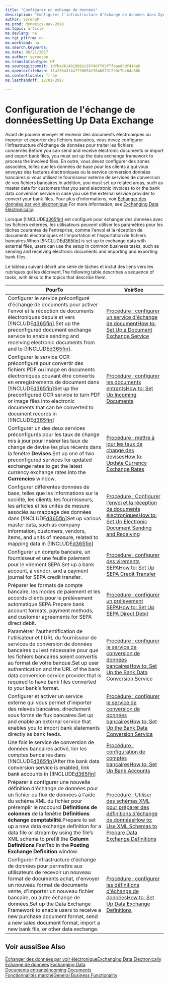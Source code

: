 ```yaml
---
title: "Configurer un échange de données"
description: "Configurer l'infrastructure d'échange de données dans Dynamics NAV"
author: SorenGP
ms.prod: dynamics-nav-2018
ms.topic: article
ms.devlang: na
ms.tgt_pltfrm: na
ms.workload: na
ms.search.keywords: 
ms.date: 08/21/2017
ms.author: sgroespe
ms.translationtype: HT
ms.sourcegitcommit: 1dfba8b14019991c95f40ffd5f7fbaed5df414eb
ms.openlocfilehash: 11a23643f4a7f3005b2384b673f220c7bc64e80b
ms.contentlocale: fr-be
ms.lasthandoff: 12/01/2017

---
```

# <a name="setting-up-data-exchange"></a><span data-ttu-id="2c734-103">Configuration de l'échange de données</span><span class="sxs-lookup"><span data-stu-id="2c734-103">Setting Up Data Exchange</span></span>
<span data-ttu-id="2c734-104">Avant de pouvoir envoyer et recevoir des documents électroniques ou importer et exporter des fichiers bancaires, vous devez configurer l'infrastructure d'échange de données pour traiter les fichiers concernés.</span><span class="sxs-lookup"><span data-stu-id="2c734-104">Before you can send and receive electronic documents or import and export bank files, you must set up the data exchange framework to process the involved files.</span></span> <span data-ttu-id="2c734-105">En outre, vous devez configurer des zones associées, telles que les données de base pour les clients à qui vous envoyez des factures électroniques ou le service conversion données bancaires si vous utilisez le fournisseur externe de services de conversion de vos fichiers bancaires.</span><span class="sxs-lookup"><span data-stu-id="2c734-105">In addition, you must set up related areas, such as master data for customers that you send electronic invoices to or the bank data conversion service in case you use the external service provider to convert your bank files.</span></span> <span data-ttu-id="2c734-106">Pour plus d'informations, voir [Échanger des données par voir électronique](across-data-exchange.md).</span><span class="sxs-lookup"><span data-stu-id="2c734-106">For more information, see [Exchanging Data Electronically](across-data-exchange.md).</span></span>  

 <span data-ttu-id="2c734-107">Lorsque [!INCLUDE[d365fin](includes/d365fin_md.md)] est configuré pour échanger des données avec les fichiers externes, les utilisateurs peuvent utiliser les paramètres pour les tâches courantes de l'entreprise, comme l'envoi et la réception de documents électroniques et l'importation et l'exportation de fichiers bancaires.</span><span class="sxs-lookup"><span data-stu-id="2c734-107">When [!INCLUDE[d365fin](includes/d365fin_md.md)] is set up to exchange data with external files, users can use the setup in common business tasks, such as sending and receiving electronic documents and importing and exporting bank files.</span></span>  

 <span data-ttu-id="2c734-108">Le tableau suivant décrit une série de tâches et inclut des liens vers les rubriques qui les décrivent.</span><span class="sxs-lookup"><span data-stu-id="2c734-108">The following table describes a sequence of tasks, with links to the topics that describe them.</span></span>  

|<span data-ttu-id="2c734-109">**Pour**</span><span class="sxs-lookup"><span data-stu-id="2c734-109">**To**</span></span>|<span data-ttu-id="2c734-110">**Voir**</span><span class="sxs-lookup"><span data-stu-id="2c734-110">**See**</span></span>|  
|------------|-------------|  
|<span data-ttu-id="2c734-111">Configurer le service préconfiguré d'échange de documents pour activer l'envoi et la réception de documents électroniques depuis et vers [!INCLUDE[d365fin](includes/d365fin_md.md)].</span><span class="sxs-lookup"><span data-stu-id="2c734-111">Set up the preconfigured document exchange service to enable sending and receiving electronic documents from and to [!INCLUDE[d365fin](includes/d365fin_md.md)].</span></span>|[<span data-ttu-id="2c734-112">Procédure : configurer un service d'échange de document</span><span class="sxs-lookup"><span data-stu-id="2c734-112">How to: Set Up a Document Exchange Service</span></span>](across-how-to-set-up-a-document-exchange-service.md)|  
|<span data-ttu-id="2c734-113">Configurer le service OCR préconfiguré pour convertir des fichiers PDF ou image en documents électroniques pouvant être convertis en enregistrements de document dans [!INCLUDE[d365fin](includes/d365fin_md.md)]</span><span class="sxs-lookup"><span data-stu-id="2c734-113">Set up the preconfigured OCR service to turn PDF or image files into electronic documents that can be converted to document records in [!INCLUDE[d365fin](includes/d365fin_md.md)]</span></span>|[<span data-ttu-id="2c734-114">Procédure : configurer les documents entrants</span><span class="sxs-lookup"><span data-stu-id="2c734-114">How to: Set Up Incoming Documents</span></span>](across-how-setup-income-documents.md)|  
|<span data-ttu-id="2c734-115">Configurer un des deux services préconfigurés pour les taux de change mis à jour pour insérer les taux de change de devise les plus récents dans la fenêtre **Devises**.</span><span class="sxs-lookup"><span data-stu-id="2c734-115">Set up one of two preconfigured services for updated exchange rates to get the latest currency exchange rates into the **Currencies** window.</span></span>|[<span data-ttu-id="2c734-116">Procédure : mettre à jour les taux de change des devises</span><span class="sxs-lookup"><span data-stu-id="2c734-116">How to: Update Currency Exchange Rates</span></span>](finance-how-update-currencies.md)|  
|<span data-ttu-id="2c734-117">Configurer différentes données de base, telles que les informations sur la société, les clients, les fournisseurs, les articles et les unités de mesure associés au mappage des données dans [!INCLUDE[d365fin](includes/d365fin_md.md)]</span><span class="sxs-lookup"><span data-stu-id="2c734-117">Set up various master data, such as company information, customers, vendors, items, and units of measure, related to mapping data in [!INCLUDE[d365fin](includes/d365fin_md.md)]</span></span>|[<span data-ttu-id="2c734-118">Procédure : Configurer l'envoi et la réception de documents électroniques</span><span class="sxs-lookup"><span data-stu-id="2c734-118">How to: Set Up Electronic Document Sending and Receiving</span></span>](across-how-to-set-up-electronic-document-sending-and-receiving.md)|  
|<span data-ttu-id="2c734-119">Configurer un compte bancaire, un fournisseur et une feuille paiement pour le virement SEPA.</span><span class="sxs-lookup"><span data-stu-id="2c734-119">Set up a bank account, a vendor, and a payment journal for SEPA credit transfer.</span></span>|[<span data-ttu-id="2c734-120">Procédure : configurer des virements SEPA</span><span class="sxs-lookup"><span data-stu-id="2c734-120">How to: Set Up SEPA Credit Transfer</span></span>](finance-how-to-set-up-sepa-credit-transfer.md)|  
|<span data-ttu-id="2c734-121">Préparer les formats de compte bancaire, les modes de paiement et les accords clients pour le prélèvement automatique SEPA.</span><span class="sxs-lookup"><span data-stu-id="2c734-121">Prepare bank account formats, payment methods, and customer agreements for SEPA direct debit.</span></span>|[<span data-ttu-id="2c734-122">Procédure : configurer un prélèvement SEPA</span><span class="sxs-lookup"><span data-stu-id="2c734-122">How to: Set Up SEPA Direct Debit</span></span>](finance-how-to-set-up-sepa-direct-debit.md)|  
|<span data-ttu-id="2c734-123">Paramétrer l'authentification de l'utilisateur et l'URL du fournisseur de services de conversion de données bancaires qui est nécessaire pour que les fichiers bancaires soient convertis au format de votre banque.</span><span class="sxs-lookup"><span data-stu-id="2c734-123">Set up user authentication and the URL of the bank data conversion service provider that is required to have bank files converted to your bank’s format.</span></span>|[<span data-ttu-id="2c734-124">Procédure : configurer le service de conversion de données bancaires</span><span class="sxs-lookup"><span data-stu-id="2c734-124">How to: Set Up the Bank Data Conversion Service</span></span>](bank-how-setup-bank-data-conversion-service.md)|  
|<span data-ttu-id="2c734-125">Configurer et activer un service externe qui vous permet d'importer des relevés bancaires, directement sous forme de flux bancaires.</span><span class="sxs-lookup"><span data-stu-id="2c734-125">Set up and enable an external service that enables you to import bank statements directly as bank feeds.</span></span>|[<span data-ttu-id="2c734-126">Procédure : configurer le service de conversion de données bancaires</span><span class="sxs-lookup"><span data-stu-id="2c734-126">How to: Set Up the Bank Data Conversion Service</span></span>](bank-how-setup-bank-data-conversion-service.md)|  
|<span data-ttu-id="2c734-127">Une fois le service de conversion de données bancaires activé, lier les comptes bancaires dans [!INCLUDE[d365fin](includes/d365fin_md.md)]</span><span class="sxs-lookup"><span data-stu-id="2c734-127">After the bank data conversion service is enabled, link bank accounts in [!INCLUDE[d365fin](includes/d365fin_md.md)]</span></span>|[<span data-ttu-id="2c734-128">Procédure : configuration de comptes bancaires</span><span class="sxs-lookup"><span data-stu-id="2c734-128">How to: Set Up Bank Accounts</span></span>](bank-how-setup-bank-accounts.md)|  
|<span data-ttu-id="2c734-129">Préparer à configurer une nouvelle définition d'échange de données pour un fichier ou flux de données à l'aide du schéma XML du fichier pour préremplir le raccourci **Définitions de colonnes** de la fenêtre **Définitions échange comptabilité**.</span><span class="sxs-lookup"><span data-stu-id="2c734-129">Prepare to set up a new data exchange definition for a data file or stream by using the file’s XML schema to prefill the **Column Definitions** FastTab in the **Posting Exchange Definition** window.</span></span>|[<span data-ttu-id="2c734-130">Procédure : Utiliser des schémas XML pour préparer des définitions d'échange de données</span><span class="sxs-lookup"><span data-stu-id="2c734-130">How to: Use XML Schemas to Prepare Data Exchange Definitions</span></span>](across-how-to-use-xml-schemas-to-prepare-data-exchange-definitions.md)|  
|<span data-ttu-id="2c734-131">Configurer l'infrastructure d'échange de données pour permettre aux utilisateurs de recevoir un nouveau format de documents achat, d'envoyer un nouveau format de documents vente, d'importer un nouveau fichier bancaire, ou autre échange de données.</span><span class="sxs-lookup"><span data-stu-id="2c734-131">Set up the Data Exchange Framework to enable users to receive a new purchase document format, send a new sales document format, import a new bank file, or other data exchange.</span></span>|[<span data-ttu-id="2c734-132">Procédure : configurer les définitions d'échange de données</span><span class="sxs-lookup"><span data-stu-id="2c734-132">How to: Set Up Data Exchange Definitions</span></span>](across-how-to-set-up-data-exchange-definitions.md)|  

## <a name="see-also"></a><span data-ttu-id="2c734-133">Voir aussi</span><span class="sxs-lookup"><span data-stu-id="2c734-133">See Also</span></span>  
[<span data-ttu-id="2c734-134">Échanger des données par voir électronique</span><span class="sxs-lookup"><span data-stu-id="2c734-134">Exchanging Data Electronically</span></span>](across-data-exchange.md)  
<span data-ttu-id="2c734-135">[Échange de données](across-exchange-data.md) </span><span class="sxs-lookup"><span data-stu-id="2c734-135">[Exchanging Data](across-exchange-data.md) </span></span>  
[<span data-ttu-id="2c734-136">Documents entrants</span><span class="sxs-lookup"><span data-stu-id="2c734-136">Incoming Documents</span></span>](across-income-documents.md)  
[<span data-ttu-id="2c734-137">Fonctionnalités marché</span><span class="sxs-lookup"><span data-stu-id="2c734-137">General Business Functionality</span></span>](ui-across-business-areas.md)  

